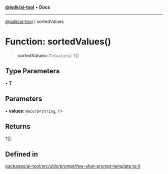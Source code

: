 [**@isdk/ai-tool**](../README.md) • **Docs**

***

[@isdk/ai-tool](../globals.md) / sortedValues

# Function: sortedValues()

> **sortedValues**\<`T`\>(`values`): `T`[]

## Type Parameters

• **T**

## Parameters

• **values**: `Record`\<`string`, `T`\>

## Returns

`T`[]

## Defined in

[packages/ai-tool/src/utils/prompt/few-shot-prompt-template.ts:4](https://github.com/isdk/ai-tool.js/blob/b0813174e9b350ae47231f8e5f885150313123b0/src/utils/prompt/few-shot-prompt-template.ts#L4)
